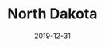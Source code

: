 ---
layout: location-page
date: 2019-12-31
tags:
  - north-dakota
title: North Dakota
stateAbbr: ND
url: "https://www.health.nd.gov/diseases-conditions/coronavirus"
urlTitle: "health.nd.gov"
---